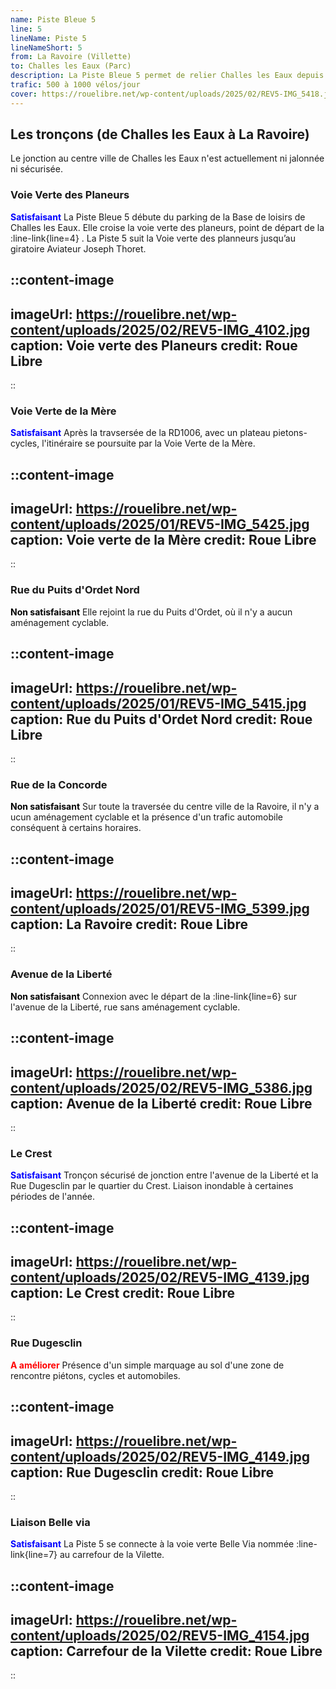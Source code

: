 ```yaml
---
name: Piste Bleue 5
line: 5
lineName: Piste 5
lineNameShort: 5
from: La Ravoire (Villette)
to: Challes les Eaux (Parc)
description: La Piste Bleue 5 permet de relier Challes les Eaux depuis la voie Verte Sud via La Ravoire.
trafic: 500 à 1000 vélos/jour
cover: https://rouelibre.net/wp-content/uploads/2025/02/REV5-IMG_5418.jpg
---
```


## Les tronçons (de Challes les Eaux à La Ravoire)

Le jonction au centre ville de Challes les Eaux n'est actuellement ni jalonnée ni sécurisée.

### Voie Verte des Planeurs
<span style="color:blue;font-weight:bold">Satisfaisant</span> La Piste Bleue 5 débute du parking de la Base de loisirs de Challes les Eaux. Elle croise la voie verte des planeurs, point de départ de la :line-link{line=4} . La Piste 5 suit la Voie verte des planneurs jusqu’au giratoire Aviateur Joseph Thoret.

::content-image
---
imageUrl: https://rouelibre.net/wp-content/uploads/2025/02/REV5-IMG_4102.jpg
caption: Voie verte des Planeurs
credit: Roue Libre
---
::

### Voie Verte de la Mère
<span style="color:blue;font-weight:bold">Satisfaisant</span> Après la travsersée de la RD1006, avec un plateau pietons-cycles, l'itinéraire se poursuite par la Voie Verte de la Mère.

::content-image
---
imageUrl: https://rouelibre.net/wp-content/uploads/2025/01/REV5-IMG_5425.jpg
caption: Voie verte de la Mère
credit: Roue Libre
---
::

### Rue du Puits d'Ordet Nord
<span style="color:black;font-weight:bold">Non satisfaisant</span>
Elle rejoint la rue du Puits d'Ordet, où il n'y a aucun aménagement cyclable.

::content-image
---
imageUrl: https://rouelibre.net/wp-content/uploads/2025/01/REV5-IMG_5415.jpg
caption: Rue du Puits d'Ordet Nord
credit: Roue Libre
---
::

### Rue de la Concorde
<span style="color:black;font-weight:bold">Non satisfaisant</span>
Sur toute la traversée du centre ville de la Ravoire, il n'y a ucun aménagement cyclable et la présence d'un trafic automobile conséquent à certains horaires.


::content-image
---
imageUrl: https://rouelibre.net/wp-content/uploads/2025/01/REV5-IMG_5399.jpg
caption: La Ravoire
credit: Roue Libre
---
::

### Avenue de la Liberté
<span style="color:black;font-weight:bold">Non satisfaisant</span>
Connexion avec le départ de la :line-link{line=6} sur l'avenue de la Liberté, rue sans aménagement cyclable.

::content-image
---
imageUrl: https://rouelibre.net/wp-content/uploads/2025/02/REV5-IMG_5386.jpg
caption: Avenue de la Liberté
credit: Roue Libre
---
::

### Le Crest
<span style="color:blue;font-weight:bold">Satisfaisant</span> 
Tronçon sécurisé de jonction entre l'avenue de la Liberté et la Rue Dugesclin par le quartier du Crest. Liaison inondable à certaines périodes de l'année.

::content-image
---
imageUrl: https://rouelibre.net/wp-content/uploads/2025/02/REV5-IMG_4139.jpg
caption: Le Crest
credit: Roue Libre
---
::

### Rue Dugesclin
<span style="color:red;font-weight:bold">A améliorer</span>
Présence d'un simple marquage au sol d'une zone de rencontre piétons, cycles et automobiles.

::content-image
---
imageUrl: https://rouelibre.net/wp-content/uploads/2025/02/REV5-IMG_4149.jpg
caption: Rue Dugesclin
credit: Roue Libre
---
::

### Liaison Belle via
<span style="color:blue;font-weight:bold">Satisfaisant</span> La Piste 5 se connecte à la voie verte Belle Via nommée :line-link{line=7} au carrefour de la Vilette.

::content-image
---
imageUrl: https://rouelibre.net/wp-content/uploads/2025/02/REV5-IMG_4154.jpg
caption: Carrefour de la Vilette
credit: Roue Libre
---
::